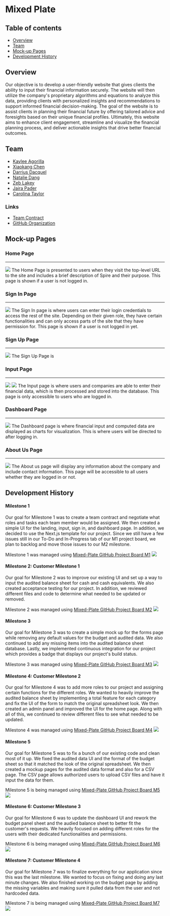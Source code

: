 # Mixed Plate

## Table of contents
* [Overview](#overview)
* [Team](#team)
* [Mock-up Pages](#mock-up-pages)
* [Development History](#development-history)

## Overview
Our objective is to develop a user-friendly website that gives clients the ability to input their financial information securely. The website will then utilize the company's proprietary algorithms and equations to analyze this data, providing clients with personalized insights and recommendations to support informed financial decision-making. The goal of the website is to assist clients in planning their financial future by offering tailored advice and foresights based on their unique financial profiles. Ultimately, this website aims to enhance client engagement, streamline and visualize the financial planning process, and deliver actionable insights that drive better financial outcomes.

## Team
* [Kaylee Agorilla](https://kayleeagorilla.github.io/)
* [Xiaokang Chen](https://xiaokchenedu.github.io/)
* [Darrius Dacquel](https://darriusdacquel.github.io/)
* [Natalie Dang](https://ndang562.github.io/)
* [Zeb Lakey](https://zeb1283.github.io/)
* [Jaira Pader](https://jairabp.github.io/)
* [Carolina Taylor](https://carolinataylor.github.io/)

### Links
* [Team Contract](https://docs.google.com/document/d/1RjQpE1v-KnegEi_WD4V4ywFx8YryvBxxtOvXPAtF67U/edit?usp=sharing)
* [GitHub Organization](https://github.com/mixed-plate)

## Mock-up Pages
### Home Page
<hr>
<img src = "./img/homePageUpdated.jpeg" >
The Home Page is presented to users when they visit the top-level URL to the site and includes a brief description of Spire and their purpose. This page is shown if a user is not logged in.

### Sign In Page
<hr>
<img src="./img/signinPageUpdated.png">
The Sign In page is where users can enter their login credentials to access the rest of the site. Depending on their given role, they have certain functionalities and can only access parts of the site that they have permission for. This page is shown if a user is not logged in yet. 

### Sign Up Page
<hr>
<img src="./img/signupPage.png">
The Sign Up Page is 
 
### Input Page
<hr>
<img src = "./img/inputPage1.jpg" >
<img src = "./img/inputPage2.jpg" >
The Input page is where users and companies are able to enter their financial data, which is then processed and stored into the database. This page is only accessible to users who are logged in.

### Dashboard Page
<hr>
<img src = "./img/dashboardPage.jpg" >
The Dashboard page is where financial input and computed data are displayed as charts for visualization. This is where users will be directed to after logging in.

### About Us Page
<hr>
<img src = "./img/aboutUsPage.png" >
The About us page will display any information about the company and include contact information. This page will be accessible to all users whether they are logged in or not.

## Development History
<h4>Milestone 1</h4>
Our goal for Milestone 1 was to create a team contract and negotiate what roles and tasks each team member would be assigned. We then created a simple UI for the landing, input, sign in, and dashboard page. In addition, we decided to use the Next.js template for our project. Since we still have a few issues still in our To-Do and In-Progress tab of our M1 project board, we plan to backlog and move those issues to our M2 milestone. 

Milestone 1 was managed using [Mixed-Plate GitHub Project Board M1](https://github.com/orgs/mixed-plate/projects/2)
<img src = "./img/m1ProjectBoardUpdated.png" >

<h4>Milestone 2: Customer Milestone 1</h4>
Our goal for Milestone 2 was to improve our existing UI and set up a way to input the audited balance sheet for cash and cash equivalents. We also created acceptance testing for our project. In addition, we reviewed different files and code to determine what needed to be updated or removed. 

Milestone 2 was managed using [Mixed-Plate GitHub Project Board M2](https://github.com/orgs/mixed-plate/projects/9)
<img src = "./img/m2ProjectBoard.png" >

<h4>Milestone 3</h4>
Our goal for Milestone 3 was to create a simple mock up for the forms page while removing any default values for the budget and audited data. We also continued to add any missing items into the audited balance sheet database. Lastly, we implemented continuous integration for our project which provides a badge that displays our project's build status.

Milestone 3 was managed using [Mixed-Plate GitHub Project Board M3](https://github.com/orgs/mixed-plate/projects/11/views/1)
<img src = "./img/m3ProjectBoard.png" >

<h4>Milestone 4: Customer Milestone 2</h4>
Our goal for Milestone 4 was to add more roles to our project and assigning certain functions for the different roles. We wanted to heavily improve the audited balance sheet by implementing a total feature for each category and fix the UI of the form to match the original spreadsheet look. We then created an admin panel and improved the UI for the home page. Along with all of this, we continued to review different files to see what needed to be updated.


Milestone 4 was managed using [Mixed-Plate GitHub Project Board M4](https://github.com/orgs/mixed-plate/projects/16/views/1)
<img src = "./img/m4ProjectBoard.png" >

<h4>Milestone 5</h4>
Our goal for Milestone 5 was to fix a bunch of our existing code and clean most of it up. We fixed the audited data UI and the format of the budget sheet so that it matched the look of the original spreadsheet. We then created a mockup pages for the audited data format and also for a CSV page. The CSV page allows authorized users to upload CSV files and have it input the data for them.

Milestone 5 is being managed using [Mixed-Plate GitHub Project Board M5](https://github.com/orgs/mixed-plate/projects/17/views/1)
<img src = "./img/m5ProjectBoard.png" >

<h4>Milestone 6: Customer Milestone 3</h4>
Our goal for Milestone 6 was to update the dashboard UI and rework the budget panel sheet and the audied balance sheet to better fit the customer's requests. We heavily focused on adding different roles for the users with their dedicated functionalities and permissions. 

Milestone 6 is being managed using [Mixed-Plate GitHub Project Board M6](https://github.com/orgs/mixed-plate/projects/18/views/1)
<img src = "./img/m6ProjectBoard.png" >

<h4>Milestone 7:  Customer Milestone 4</h4>
Our goal for Milestone 7 was to finalize everything for our application since this was the last milestone. We wanted to focus on fixing and doing any last minute changes. We also finished working on the budget page by adding the missing variables and making sure it pulled data from the user and not hardcoded data.

Milestone 7 is being managed using [Mixed-Plate GitHub Project Board M7](https://github.com/orgs/mixed-plate/projects/21/views/1)
<img src = "./img/m7ProjectBoard.png" >

